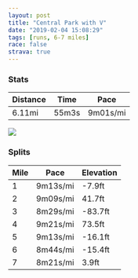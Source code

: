```yaml
---
layout: post
title: "Central Park with V"
date: "2019-02-04 15:08:29"
tags: [runs, 6-7 miles]
race: false
strava: true
---
```


### Stats

| Distance | Time | Pace |
|----------|------|------|
|6.11mi|55m3s|9m01s/mi|

<img src='https://maps.googleapis.com/maps/api/staticmap?maptype=roadmap&path=enc:_hywFj_pbMkBqAd@wFq@{CuMoM`@}IeAeCaLaMyDmBwEd@gHcJsNkDuPuM}CcHUmI_]{W_Sr@wMkLwLmA}FuGs@dB`A~IgNuEeC~@aBnE_A|Il@xArCb@~C_G~IKjDhJbEvClDnKnJdF~DvGbHr@hEfMtBdBzDtApJuAzJ~K|Hn@|T~ZfNTrDfI~M|FpO`RvHyF~Ad@&key=AIzaSyC1MId7bFpkLXNAaYhBSTb8jLyiSqzbDtM&size=800x800&markers=color:yellow|label:S|40.76688,-73.97894&markers=color:green|label:F|40.76718,-73.97898000000004'>

### Splits

| Mile | Pace | Elevation |
|------|------|-----------|
|1|9m13s/mi|-7.9ft|
|2|9m09s/mi|41.7ft|
|3|8m29s/mi|-83.7ft|
|4|9m21s/mi|73.5ft|
|5|9m13s/mi|-16.1ft|
|6|8m44s/mi|-15.4ft|
|7|8m21s/mi|3.9ft|
